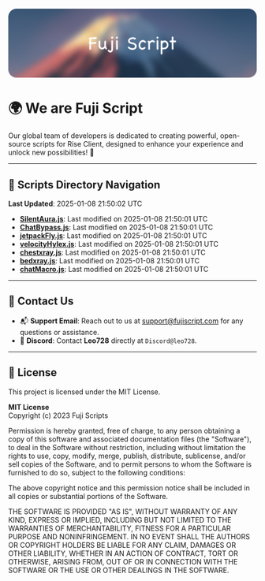 ![Banner](.github/b.webp)

# 🌍 **We are Fuji Script**

Our global team of developers is dedicated to creating powerful, open-source scripts for Rise Client, designed to enhance your experience and unlock new possibilities! 🌟

---
<!-- SCRIPTS_NAVIGATION_START -->
## 📂 **Scripts Directory Navigation**

**Last Updated**: 2025-01-08 21:50:02 UTC

- **[SilentAura.js](scripts/SilentAura.js)**: Last modified on 2025-01-08 21:50:01 UTC
- **[ChatBypass.js](scripts/ChatBypass.js)**: Last modified on 2025-01-08 21:50:01 UTC
- **[jetpackFly.js](scripts/jetpackFly.js)**: Last modified on 2025-01-08 21:50:01 UTC
- **[velocityHylex.js](scripts/velocityHylex.js)**: Last modified on 2025-01-08 21:50:01 UTC
- **[chestxray.js](scripts/chestxray.js)**: Last modified on 2025-01-08 21:50:01 UTC
- **[bedxray.js](scripts/bedxray.js)**: Last modified on 2025-01-08 21:50:01 UTC
- **[chatMacro.js](scripts/chatMacro.js)**: Last modified on 2025-01-08 21:50:01 UTC

<!-- SCRIPTS_NAVIGATION_END -->

---

## 💬 **Contact Us**  
- 📬 **Support Email**: Reach out to us at [support@fujiscript.com](mailto:support@fujiscript.com) for any questions or assistance.  
- 💬 **Discord**: Contact **Leo728** directly at `Discord@leo728`.

---

## 📜 **License**

This project is licensed under the MIT License.  

**MIT License**  
Copyright (c) 2023 Fuji Scripts  

Permission is hereby granted, free of charge, to any person obtaining a copy of this software and associated documentation files (the "Software"), to deal in the Software without restriction, including without limitation the rights to use, copy, modify, merge, publish, distribute, sublicense, and/or sell copies of the Software, and to permit persons to whom the Software is furnished to do so, subject to the following conditions:  

The above copyright notice and this permission notice shall be included in all copies or substantial portions of the Software.  

THE SOFTWARE IS PROVIDED "AS IS", WITHOUT WARRANTY OF ANY KIND, EXPRESS OR IMPLIED, INCLUDING BUT NOT LIMITED TO THE WARRANTIES OF MERCHANTABILITY, FITNESS FOR A PARTICULAR PURPOSE AND NONINFRINGEMENT. IN NO EVENT SHALL THE AUTHORS OR COPYRIGHT HOLDERS BE LIABLE FOR ANY CLAIM, DAMAGES OR OTHER LIABILITY, WHETHER IN AN ACTION OF CONTRACT, TORT OR OTHERWISE, ARISING FROM, OUT OF OR IN CONNECTION WITH THE SOFTWARE OR THE USE OR OTHER DEALINGS IN THE SOFTWARE.  
